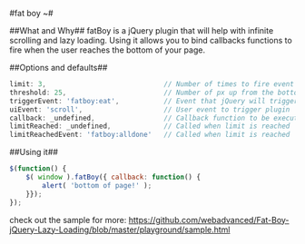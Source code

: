 #fat boy ~#

##What and Why##
fatBoy is a jQuery plugin that will help with infinite scrolling and lazy loading. Using it allows you to bind callbacks functions to fire when the user reaches the bottom of your page.

##Options and defaults##

```javascript
limit: 3,                             // Number of times to fire event
threshold: 25,                        // Number of px up from the bottom of the page
triggerEvent: 'fatboy:eat',           // Event that jQuery will trigger when user reaches the bottom of the page
uiEvent: 'scroll',                    // User event to trigger plugin
callback: _undefined,                 // Callback function to be executed when user reaches the bottom of the page
limitReached: _undefined,             // Called when limit is reached
limitReachedEvent: 'fatboy:alldone'   // Called when limit is reached
```
##Using it##
```javascript
$(function() {
	$( window ).fatBoy({ callback: function() {
		alert( 'bottom of page!' );
	}});
});
```

check out the sample for more: https://github.com/webadvanced/Fat-Boy-jQuery-Lazy-Loading/blob/master/playground/sample.html